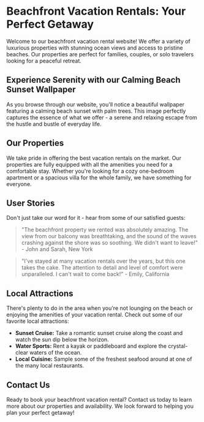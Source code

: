 <!--font:Open Sans-->

# Beachfront Vacation Rentals: Your Perfect Getaway

Welcome to our beachfront vacation rental website! We offer a variety of luxurious properties with stunning ocean views and access to pristine beaches. Our properties are perfect for families, couples, or solo travelers looking for a peaceful retreat.

## Experience Serenity with our Calming Beach Sunset Wallpaper

As you browse through our website, you'll notice a beautiful wallpaper featuring a calming beach sunset with palm trees. This image perfectly captures the essence of what we offer - a serene and relaxing escape from the hustle and bustle of everyday life.

## Our Properties

We take pride in offering the best vacation rentals on the market. Our properties are fully equipped with all the amenities you need for a comfortable stay. Whether you're looking for a cozy one-bedroom apartment or a spacious villa for the whole family, we have something for everyone.

## User Stories

Don't just take our word for it - hear from some of our satisfied guests:

> "The beachfront property we rented was absolutely amazing. The view from our balcony was breathtaking, and the sound of the waves crashing against the shore was so soothing. We didn't want to leave!" - John and Sarah, New York

> "I've stayed at many vacation rentals over the years, but this one takes the cake. The attention to detail and level of comfort were unparalleled. I can't wait to come back!" - Emily, California

## Local Attractions

There's plenty to do in the area when you're not lounging on the beach or enjoying the amenities of your vacation rental. Check out some of our favorite local attractions:

- **Sunset Cruise:** Take a romantic sunset cruise along the coast and watch the sun dip below the horizon.
- **Water Sports:** Rent a kayak or paddleboard and explore the crystal-clear waters of the ocean.
- **Local Cuisine:** Sample some of the freshest seafood around at one of the many local restaurants.

## Contact Us

Ready to book your beachfront vacation rental? Contact us today to learn more about our properties and availability. We look forward to helping you plan your perfect getaway!

<!--

Write me content for website with wallpaper which alt text is:

"A calming beach sunset with palm trees for a vacation rental or real estate website"

The name/title of the page should not be 1:1 copy of the alt text but rather a real content of the website which is using this wallpaper.

- Use markdown format 
- Start with heading
- Heading should be short and concise
- The content should look like a real website 
- The website should not be about the wallpaper, wallpaper is just a related background
- Heading should be contain work "wallpaper" or "background"
- Include real sections like references, contact, user stories, etc. use things relevant to the page purpose.
- Feel free to use structure like headings, bullets, numbering, blockquotes, paragraphs, horizontal lines, etc.
- You can use formatting like bold or _italic_
- You can include UTF-8 emojis
- Links should be only #hash anchors (and you can refer to the document itself)
- Do not include images


---


# Beachfront Vacation Rentals: Your Perfect Getaway

Welcome to our beachfront vacation rental website! We offer a variety of luxurious properties with stunning ocean views and access to pristine beaches. Our properties are perfect for families, couples, or solo travelers looking for a peaceful retreat.

## Experience Serenity with our Calming Beach Sunset Wallpaper

As you browse through our website, you'll notice a beautiful wallpaper featuring a calming beach sunset with palm trees. This image perfectly captures the essence of what we offer - a serene and relaxing escape from the hustle and bustle of everyday life.

## Our Properties

We take pride in offering the best vacation rentals on the market. Our properties are fully equipped with all the amenities you need for a comfortable stay. Whether you're looking for a cozy one-bedroom apartment or a spacious villa for the whole family, we have something for everyone.

## User Stories

Don't just take our word for it - hear from some of our satisfied guests:

> "The beachfront property we rented was absolutely amazing. The view from our balcony was breathtaking, and the sound of the waves crashing against the shore was so soothing. We didn't want to leave!" - John and Sarah, New York

> "I've stayed at many vacation rentals over the years, but this one takes the cake. The attention to detail and level of comfort were unparalleled. I can't wait to come back!" - Emily, California

## Local Attractions

There's plenty to do in the area when you're not lounging on the beach or enjoying the amenities of your vacation rental. Check out some of our favorite local attractions:

- **Sunset Cruise:** Take a romantic sunset cruise along the coast and watch the sun dip below the horizon.
- **Water Sports:** Rent a kayak or paddleboard and explore the crystal-clear waters of the ocean.
- **Local Cuisine:** Sample some of the freshest seafood around at one of the many local restaurants.

## Contact Us

Ready to book your beachfront vacation rental? Contact us today to learn more about our properties and availability. We look forward to helping you plan your perfect getaway!

-->
